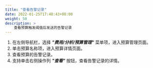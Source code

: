 ```yaml
---
title: "查看告警记录"
date: 2022-01-25T17:48:43+08:00
weight: 50
description: >
    查看预算触发阈值后发送的告警记录
---
```


1. 在左侧导航栏，选择 **_"费用/分析/预算管理"_** 菜单项，进入预算管理页面。
2. 单击预算名称项，进入预算详情页面。
3. 查看预算的告警记录。
4. 支持单击右侧操作列 **_"查看"_** 按钮，查看告警记录的详情。